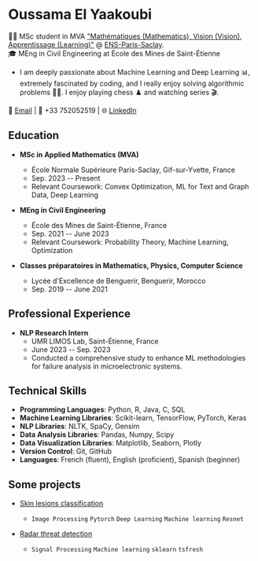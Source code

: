 # Oussama El Yaakoubi

👨‍💻 MSc  student in MVA ["Mathématiques (Mathematics), Vision (Vision), Apprentissage (Learning)"](https://www.master-mva.com/) @ [ENS-Paris-Saclay](https://ens-paris-saclay.fr/).  
🎓 MEng in Civil Engineering at École des Mines de Saint-Étienne  
- I am deeply passionate about Machine Learning and Deep Learning :bar_chart:, extremely fascinated by coding, and I really enjoy solving algorithmic problems :man_technologist:. I enjoy playing chess :chess_pawn: and watching series :clapper:.


📧 [Email](mailto:oussama.el_yaakoubi@ens-paris-saclay.fr) | 📱 +33 752052519 | 🌐 [LinkedIn](https://www.linkedin.com/in/oussama-el-yaakoubi/)

## Education

- **MSc in Applied Mathematics (MVA)**
  - École Normale Supérieure Paris-Saclay, Gif-sur-Yvette, France
  - Sep. 2023 -- Present
  - Relevant Coursework: Convex Optimization, ML for Text and Graph Data, Deep Learning

- **MEng in Civil Engineering**
  - École des Mines de Saint-Étienne, France
  - Sep. 2021 -- June 2023
  - Relevant Coursework: Probability Theory, Machine Learning, Optimization

- **Classes préparatoires in Mathematics, Physics, Computer Science**
  - Lycée d'Excellence de Benguerir, Benguerir, Morocco
  - Sep. 2019 -- June 2021

## Professional Experience

- **NLP Research Intern**
  - UMR LIMOS Lab, Saint-Étienne, France
  - June 2023 -- Sep. 2023
  - Conducted a comprehensive study to enhance ML methodologies for failure analysis in microelectronic systems.


## Technical Skills

- **Programming Languages**: Python, R, Java, C, SQL
- **Machine Learning Libraries**: Scikit-learn, TensorFlow, PyTorch, Keras
- **NLP Libraries**: NLTK, SpaCy, Gensim
- **Data Analysis Libraries**: Pandas, Numpy, Scipy
- **Data Visualization Libraries**: Matplotlib, Seaborn, Plotly
- **Version Control**: Git, GitHub
- **Languages**: French (fluent), English (proficient), Spanish (beginner)


## Some projects

- [Skin lesions classification](https://github.com/osirisax/Skin-lesion-classification-project)
  - `Image Processing` `Pytorch` `Deep Learning` `Machine learning` `Resnet`
 
- [Radar threat detection](https://github.com/osirisax/Radar-threat-detection)
  - `Signal Processing` `Machine learning` `sklearn` `tsfresh` 
  
